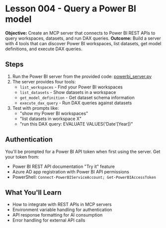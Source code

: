 # Lesson 004 - Query a Power BI model

**Objective:** Create an MCP server that connects to Power BI REST APIs to query workspaces, datasets, and run DAX queries.
**Outcome:** Build a server with 4 tools that can discover Power BI workspaces, list datasets, get model definitions, and execute DAX queries.

## Steps

1. Run the Power BI server from the provided code: [powerbi_server.py](powerbi_server.py)
2. The server provides four tools:
   - `list_workspaces` - Find your Power BI workspaces
   - `list_datasets` - Show datasets in a workspace
   - `get_model_definition` - Get dataset schema information
   - `execute_dax_query` - Run DAX queries against datasets
3. Test with prompts like:
   - "show my Power BI workspaces"
   - "list datasets in workspace X"
   - "run this DAX query: EVALUATE VALUES('Date'[Year])"

## Authentication

You'll be prompted for a Power BI API token when first using the server. Get your token from:
- Power BI REST API documentation "Try it" feature
- Azure AD app registration with Power BI API permissions
- PowerShell: `Connect-PowerBIServiceAccount; Get-PowerBIAccessToken`

## What You'll Learn

- How to integrate with REST APIs in MCP servers
- Environment variable handling for authentication
- API response formatting for AI consumption
- Error handling for external API calls